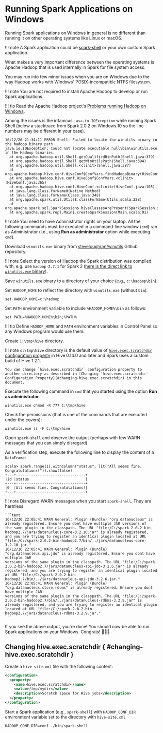 # Running Spark Applications on Windows

Running Spark applications on Windows in general is no different than running it on other operating systems like Linux or macOS.

!!! note
    A Spark application could be [spark-shell](../tools/spark-shell.md) or your own custom Spark application.

What makes a very important difference between the operating systems is Apache Hadoop that is used internally in Spark for file system access.

You may run into few minor issues when you are on Windows due to the way Hadoop works with Windows' POSIX-incompatible NTFS filesystem.

!!! note
    You are not required to install Apache Hadoop to develop or run Spark applications.

!!! tip
    Read the Apache Hadoop project's [Problems running Hadoop on Windows](https://cwiki.apache.org/confluence/display/HADOOP2/WindowsProblems).

Among the issues is the infamous `java.io.IOException` while running Spark Shell (below a stacktrace from Spark 2.0.2 on Windows 10 so the line numbers may be different in your case).

```text
16/12/26 21:34:11 ERROR Shell: Failed to locate the winutils binary in the hadoop binary path
java.io.IOException: Could not locate executable null\bin\winutils.exe in the Hadoop binaries.
  at org.apache.hadoop.util.Shell.getQualifiedBinPath(Shell.java:379)
  at org.apache.hadoop.util.Shell.getWinUtilsPath(Shell.java:394)
  at org.apache.hadoop.util.Shell.<clinit>(Shell.java:387)
  at org.apache.hadoop.hive.conf.HiveConf$ConfVars.findHadoopBinary(HiveConf.java:2327)
  at org.apache.hadoop.hive.conf.HiveConf$ConfVars.<clinit>(HiveConf.java:365)
  at org.apache.hadoop.hive.conf.HiveConf.<clinit>(HiveConf.java:105)
  at java.lang.Class.forName0(Native Method)
  at java.lang.Class.forName(Class.java:348)
  at org.apache.spark.util.Utils$.classForName(Utils.scala:228)
  at org.apache.spark.sql.SparkSession$.hiveClassesArePresent(SparkSession.scala:963)
  at org.apache.spark.repl.Main$.createSparkSession(Main.scala:91)
```

!!! note
    You need to have Administrator rights on your laptop.
    All the following commands must be executed in a command-line window (`cmd`) ran as Administrator (i.e., using **Run as administrator** option while executing `cmd`).

Download `winutils.exe` binary from [steveloughran/winutils](https://github.com/steveloughran/winutils) Github repository.

!!! note
    Select the version of Hadoop the Spark distribution was compiled with, e.g. use `hadoop-2.7.1` for Spark 2 ([here is the direct link to `winutils.exe` binary](https://github.com/steveloughran/winutils/blob/master/hadoop-2.7.1/bin/winutils.exe)).

Save `winutils.exe` binary to a directory of your choice (e.g., `c:\hadoop\bin`).

Set `HADOOP_HOME` to reflect the directory with `winutils.exe` (without `bin`).

```text
set HADOOP_HOME=c:\hadoop
```

Set `PATH` environment variable to include `%HADOOP_HOME%\bin` as follows:

```text
set PATH=%HADOOP_HOME%\bin;%PATH%
```

!!! tip
    Define `HADOOP_HOME` and `PATH` environment variables in Control Panel so any Windows program would use them.

Create `C:\tmp\hive` directory.

!!! note
    `c:\tmp\hive` directory is the default value of [`hive.exec.scratchdir` configuration property](https://cwiki.apache.org/confluence/display/Hive/Configuration+Properties#ConfigurationProperties-hive.exec.scratchdir) in Hive 0.14.0 and later and Spark uses a custom build of Hive 1.2.1.

    You can change `hive.exec.scratchdir` configuration property to another directory as described in [Changing `hive.exec.scratchdir` Configuration Property](#changing-hive.exec.scratchdir) in this document.

Execute the following command in `cmd` that you started using the option **Run as administrator**.

```text
winutils.exe chmod -R 777 C:\tmp\hive
```

Check the permissions (that is one of the commands that are executed under the covers):

```text
winutils.exe ls -F C:\tmp\hive
```

Open `spark-shell` and observe the output (perhaps with few WARN messages that you can simply disregard).

As a verification step, execute the following line to display the content of a `DataFrame`:

```text
scala> spark.range(1).withColumn("status", lit("All seems fine. Congratulations!")).show(false)
+---+--------------------------------+
|id |status                          |
+---+--------------------------------+
|0  |All seems fine. Congratulations!|
+---+--------------------------------+
```

!!! note
    Disregard WARN messages when you start `spark-shell`. They are harmless.

    ```text
    16/12/26 22:05:41 WARN General: Plugin (Bundle) "org.datanucleus" is already registered. Ensure you dont have multiple JAR versions of
    the same plugin in the classpath. The URL "file:/C:/spark-2.0.2-bin-hadoop2.7/jars/datanucleus-core-3.2.10.jar" is already registered,
    and you are trying to register an identical plugin located at URL "file:/C:/spark-2.0.2-bin-hadoop2.7/bin/../jars/datanucleus-core-
    3.2.10.jar."
    16/12/26 22:05:41 WARN General: Plugin (Bundle) "org.datanucleus.api.jdo" is already registered. Ensure you dont have multiple JAR
    versions of the same plugin in the classpath. The URL "file:/C:/spark-2.0.2-bin-hadoop2.7/jars/datanucleus-api-jdo-3.2.6.jar" is already
    registered, and you are trying to register an identical plugin located at URL "file:/C:/spark-2.0.2-bin-
    hadoop2.7/bin/../jars/datanucleus-api-jdo-3.2.6.jar."
    16/12/26 22:05:41 WARN General: Plugin (Bundle) "org.datanucleus.store.rdbms" is already registered. Ensure you dont have multiple JAR
    versions of the same plugin in the classpath. The URL "file:/C:/spark-2.0.2-bin-hadoop2.7/bin/../jars/datanucleus-rdbms-3.2.9.jar" is
    already registered, and you are trying to register an identical plugin located at URL "file:/C:/spark-2.0.2-bin-
    hadoop2.7/jars/datanucleus-rdbms-3.2.9.jar."
    ```

If you see the above output, you're done! You should now be able to run Spark applications on your Windows. Congrats! 👏👏👏

## Changing hive.exec.scratchdir { #changing-hive.exec.scratchdir }

Create a `hive-site.xml` file with the following content:

```xml
<configuration>
  <property>
    <name>hive.exec.scratchdir</name>
    <value>/tmp/mydir</value>
    <description>Scratch space for Hive jobs</description>
  </property>
</configuration>
```

Start a Spark application (e.g., `spark-shell`) with `HADOOP_CONF_DIR` environment variable set to the directory with `hive-site.xml`.

```text
HADOOP_CONF_DIR=conf ./bin/spark-shell
```
